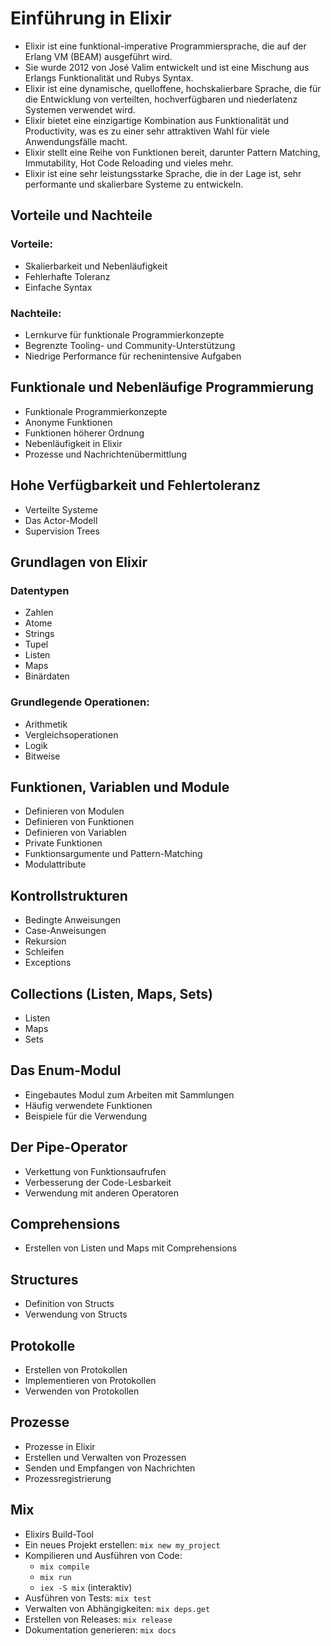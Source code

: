 # Einführung in Elixir

- Elixir ist eine funktional-imperative Programmiersprache, die auf der Erlang
  VM (BEAM) ausgeführt wird.
- Sie wurde 2012 von José Valim entwickelt und ist eine Mischung aus Erlangs
  Funktionalität und Rubys Syntax.
- Elixir ist eine dynamische, quelloffene, hochskalierbare Sprache, die für die
  Entwicklung von verteilten, hochverfügbaren und niederlatenz Systemen
  verwendet wird.
- Elixir bietet eine einzigartige Kombination aus Funktionalität und
  Productivity, was es zu einer sehr attraktiven Wahl für viele Anwendungsfälle
  macht.
- Elixir stellt eine Reihe von Funktionen bereit, darunter Pattern Matching,
  Immutability, Hot Code Reloading und vieles mehr.
- Elixir ist eine sehr leistungsstarke Sprache, die in der Lage ist, sehr
  performante und skalierbare Systeme zu entwickeln.

## Vorteile und Nachteile

### Vorteile:

- Skalierbarkeit und Nebenläufigkeit
- Fehlerhafte Toleranz
- Einfache Syntax

### Nachteile:

- Lernkurve für funktionale Programmierkonzepte
- Begrenzte Tooling- und Community-Unterstützung
- Niedrige Performance für rechenintensive Aufgaben

## Funktionale und Nebenläufige Programmierung

- Funktionale Programmierkonzepte
- Anonyme Funktionen
- Funktionen höherer Ordnung
- Nebenläufigkeit in Elixir
- Prozesse und Nachrichtenübermittlung

## Hohe Verfügbarkeit und Fehlertoleranz

- Verteilte Systeme
- Das Actor-Modell
- Supervision Trees

## Grundlagen von Elixir

### Datentypen

- Zahlen
- Atome
- Strings
- Tupel
- Listen
- Maps
- Binärdaten


### Grundlegende Operationen:

- Arithmetik
- Vergleichsoperationen
- Logik
- Bitweise

## Funktionen, Variablen und Module

- Definieren von Modulen
- Definieren von Funktionen
- Definieren von Variablen
- Private Funktionen
- Funktionsargumente und Pattern-Matching
- Modulattribute

## Kontrollstrukturen


- Bedingte Anweisungen
- Case-Anweisungen
- Rekursion
- Schleifen
- Exceptions

## Collections (Listen, Maps, Sets)

- Listen
- Maps
- Sets

## Das Enum-Modul

- Eingebautes Modul zum Arbeiten mit Sammlungen
- Häufig verwendete Funktionen
- Beispiele für die Verwendung

## Der Pipe-Operator

- Verkettung von Funktionsaufrufen
- Verbesserung der Code-Lesbarkeit
- Verwendung mit anderen Operatoren

## Comprehensions

- Erstellen von Listen und Maps mit Comprehensions

## Structures

- Definition von Structs
- Verwendung von Structs

## Protokolle

- Erstellen von Protokollen
- Implementieren von Protokollen
- Verwenden von Protokollen

## Prozesse

- Prozesse in Elixir
- Erstellen und Verwalten von Prozessen
- Senden und Empfangen von Nachrichten
- Prozessregistrierung

## Mix

- Elixirs Build-Tool
- Ein neues Projekt erstellen: `mix new my_project`
- Kompilieren und Ausführen von Code:
  - `mix compile`
  - `mix run`
  - `iex -S mix` (interaktiv)
- Ausführen von Tests: `mix test`
- Verwalten von Abhängigkeiten: `mix deps.get`
- Erstellen von Releases: `mix release`
- Dokumentation generieren: `mix docs`
